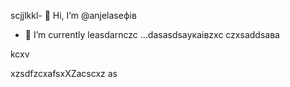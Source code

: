 scjjlkkl- 👋 Hi, I’m @anjelaseфів
- 🌱 I’m currently leasdarnczc ...dasasdsaукаівzxc
czxsaddsaва
<!---XCVczxcasdsadcxvbvnsfdxcvчсм
anjelase/anjelase is a ✨ special ✨ repository because its `README.md` (this file) appearsa on your GitHub profile.
You can click txbnhe Preview link to dtake a lookasdascxz at your changes.dasvcvdf
--->kcxv
xzsdfzcxafsxXZacscxz
as
